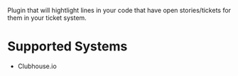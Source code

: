 Plugin that will hightlight lines in your code that have open stories/tickets for them in your ticket system.

# Supported Systems

* Clubhouse.io
